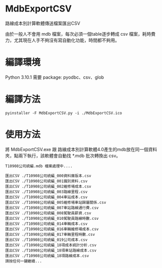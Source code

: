# MdbExportCSV
路線成本別計算軟體傳送檔案匯出CSV

由於一般人不會用 mdb 檔案，每次必須一個table逐步轉成 csv 檔案，耗時費力，尤其現在人手不夠沒有寫自動化功能，時間都不夠用。

# 編譯環境
Python 3.10.1 
需要 package: pyodbc、csv、glob 

# 編譯方法
```
pyinstaller -F MdbExportCSV.py -i ./MdbExportCSV.ico
```

# 使用方法
將 MdbExportCSV.exe 跟 路線成本別計算軟體4.0產生的mdb放在同一個資料夾，點兩下執行，該軟體會自動找 *.mdb 批次轉換出 csv。

```
T10908公司統編.mdb 檔案處理中....

匯出CSV ./T10908公司統編_000資料庫版本.csv
匯出CSV ./T10908公司統編_001識別資料.csv
匯出CSV ./T10908公司統編_002維修場成本.csv
匯出CSV ./T10908公司統編_003路線里程.csv
匯出CSV ./T10908公司統編_004車站成本.csv
匯出CSV ./T10908公司統編_005維修場車站歸屬關係.csv
匯出CSV ./T10908公司統編_007車站路線通行費.csv
匯出CSV ./T10908公司統編_008駕駛員薪資.csv
匯出CSV ./T10908公司統編_010駕駛員路線時數.csv
匯出CSV ./T10908公司統編_014車輛成本.csv
匯出CSV ./T10908公司統編_016車輛維修場成本.csv
匯出CSV ./T10908公司統編_017車輛里程時數.csv
匯出CSV ./T10908公司統編_019公司成本.csv
匯出CSV ./T10908公司統編_18項成本統計分析.csv
匯出CSV ./T10908公司統編_18項車站路線成本.csv
匯出CSV ./T10908公司統編_18項路線成本.csv
請按任何一鍵繼續...
```
